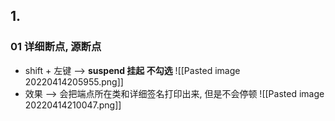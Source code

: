 ## 1. 
### 01 详细断点, 源断点
- shift + 左键    -->    **suspend 挂起 不勾选**
![[Pasted image 20220414205955.png]]
- 效果    -->    会把端点所在类和详细签名打印出来, 但是不会停顿
![[Pasted image 20220414210047.png]]




